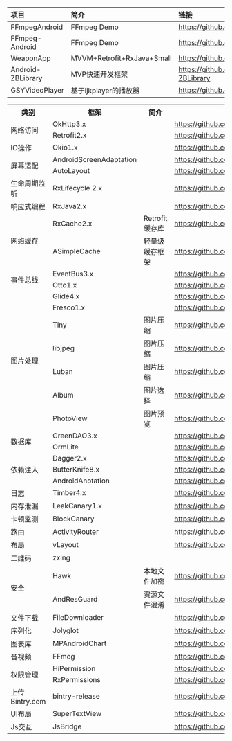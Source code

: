  

| 项目      |     简介 |   链接 |
| :-------- | :--------| :------ |
| FFmpegAndroid | FFmpeg Demo |  https://github.com/xufuji456/FFmpegAndroid|
| FFmpeg-Android | FFmpeg Demo | https://github.com/bravobit/FFmpeg-Android |
| WeaponApp |MVVM+Retrofit+RxJava+Small|https://github.com/G-Joker/WeaponApp|
| Android-ZBLibrary | MVP快速开发框架 | https://github.com/TommyLemon/Android-ZBLibrary|
| GSYVideoPlayer | 基于ijkplayer的播放器 | https://github.com/CarGuo/GSYVideoPlayer |

<table>
	<tr>
			<th>类别</th>
			<th>框架</th>
			<th>简介</th>
			<th>链接</th>
	</tr>
	<tr>
		<td rowspan="3" >网络访问</td>
	</tr>
	<tr>
		<td>OkHttp3.x</td>
		<td></td>
		<td><a href="https://github.com/square/okhttp">https://github.com/square/okhttp</a></td>
	</tr>
	<tr>
		<td>Retrofit2.x</td>
		<td></td>
		<td><a href="https://github.com/square/retrofit">https://github.com/square/retrofit</a></td>
	</tr>
	
<tr>
		<td rowspan="2" >IO操作</td>
	</tr>
	<tr>
		<td>Okio1.x</td>
		<td></td>
		<td><a href="https://github.com/square/okio">https://github.com/square/okio</a></td>
	</tr>
	<tr>
		<td rowspan="3" >屏幕适配</td>
	</tr>
	<tr>
		<td>AndroidScreenAdaptation</td>
		<td></td>
		<td><a href="https://github.com/yatoooon/AndroidScreenAdaptation">https://github.com/yatoooon/AndroidScreenAdaptation</a></td>
	</tr>
	<tr>
		<td>AutoLayout</td>
		<td></td>
		<td><a href="https://github.com/hongyangAndroid/AndroidAutoLayout">https://github.com/hongyangAndroid/AndroidAutoLayout</a></td>
</tr>
	<tr>
		<td rowspan="2" >生命周期监听</td>
	</tr>
	<tr>
		<td>RxLifecycle 2.x</td>
		<td></td>
		<td><a href="https://github.com/trello/RxLifecycle">https://github.com/trello/RxLifecycle</a></td>
</tr>
</tr>
	<tr>
		<td rowspan="2" >响应式编程</td>
	</tr>
	<tr>
		<td>RxJava2.x</td>
		<td></td>
		<td><a href="https://github.com/ReactiveX/RxJava">https://github.com/ReactiveX/RxJava</a></td>
</tr>
</tr>
	
<tr>
		<td rowspan="3" >网络缓存</td>
</tr>
<tr>
		<td>RxCache2.x</td>
		<td>Retrofit缓存库</td>
		<td><a href="https://github.com/VictorAlbertos/RxCache">https://github.com/VictorAlbertos/RxCache</a></td>
</tr>
<tr>
		<td>ASimpleCache</td>
		<td>轻量级缓存框架</td>
		<td><a href="https://github.com/yangfuhai/ASimpleCache">https://github.com/yangfuhai/ASimpleCache</a></td>
</tr>

<tr>
		<td rowspan="3" >事件总线</td>
</tr>
<tr>
		<td>EventBus3.x</td>
		<td></td>
		<td><a href="https://github.com/greenrobot/EventBus">https://github.com/greenrobot/EventBus</a></td>
</tr>
<tr>
		<td>Otto1.x</td>
		<td></td>
		<td><a href="https://github.com/square/otto">https://github.com/square/otto</a></td>
</tr>

<tr>
		<td rowspan="8" >图片处理</td>
</tr>
<tr>
		<td>Glide4.x</td>
		<td></td>
		<td><a href="https://github.com/bumptech/glide">https://github.com/bumptech/glide</a></td>
</tr>
<tr>
		<td>Fresco1.x</td>
		<td></td>
		<td><a href="https://github.com/facebook/fresco">https://github.com/facebook/fresco</a></td>
</tr>
<tr>
		<td>Tiny</td>
		<td>图片压缩</td>
		<td><a href="https://github.com/Sunzxyong/Tiny">https://github.com/Sunzxyong/Tiny</a></td>
</tr>
<tr>
		<td>libjpeg</td>
		<td>图片压缩</td>
		<td><a href="https://github.com/libjpeg-turbo/libjpeg-turbo">https://github.com/libjpeg-turbo/libjpeg-turbo</a></td>
</tr>
<tr>
		<td>Luban</td>
		<td>图片压缩</td>
		<td><a href="https://github.com/Curzibn/Luban">https://github.com/Curzibn/Luban</a></td>
</tr>
<tr>
		<td>Album</td>
		<td>图片选择</td>
		<td><a href="https://github.com/yanzhenjie/Album">https://github.com/yanzhenjie/Album</a></td>
</tr>
<tr>
		<td>PhotoView</td>
		<td>图片预览</td>
		<td><a href="https://github.com/chrisbanes/PhotoView">https://github.com/chrisbanes/PhotoView</a></td>
</tr>

<tr>
		<td rowspan="3" >数据库</td>
</tr>
<tr>
		<td>GreenDAO3.x</td>
		<td></td>
		<td><a href="https://github.com/greenrobot/greenDAO">https://github.com/greenrobot/greenDAO</a></td>
</tr>
<tr>
		<td>OrmLite</td>
		<td></td>
		<td><a href="https://github.com/j256/ormlite-android">https://github.com/j256/ormlite-android</a></td>
</tr>

<tr>
		<td rowspan="4" >依赖注入</td>
</tr>
<tr>
		<td>Dagger2.x</td>
		<td></td>
		<td><a href="https://github.com/google/dagger">https://github.com/google/dagger</a></td>
</tr>
<tr>
		<td>ButterKnife8.x</td>
		<td></td>
		<td><a href="https://github.com/JakeWharton/butterknife">https://github.com/JakeWharton/butterknife</a></td>
</tr>
<tr>
		<td>AndroidAnotation</td>
		<td></td>
		<td><a href="https://github.com/androidannotations/androidannotations">https://github.com/androidannotations/androidannotations</a></td>
</tr>

<tr>
		<td rowspan="2" >日志</td>
</tr>
<tr>
		<td>Timber4.x</td>
		<td></td>
		<td><a href="https://github.com/JakeWharton/timber">https://github.com/JakeWharton/timber</a></td>
</tr>

<tr>
		<td rowspan="2" >内存泄漏</td>
</tr>
<tr>
		<td>LeakCanary1.x</td>
		<td></td>
		<td><a href="https://github.com/square/leakcanary">https://github.com/square/leakcanary</a></td>
</tr>

<tr>
		<td rowspan="2" >卡顿监测</td>
</tr>
<tr>
		<td>BlockCanary</td>
		<td></td>
		<td><a href="https://github.com/markzhai/AndroidPerformanceMonitor">https://github.com/markzhai/AndroidPerformanceMonitor</a></td>
</tr>

<tr>
		<td rowspan="2" >路由</td>
</tr>
<tr>
		<td>ActivityRouter</td>
		<td></td>
		<td><a href="https://github.com/mzule/ActivityRouter">https://github.com/mzule/ActivityRouter</a></td>
</tr>

<tr>
		<td rowspan="2" >布局</td>
</tr>
<tr>
		<td>vLayout</td>
		<td></td>
		<td><a href="https://github.com/alibaba/vlayout">https://github.com/alibaba/vlayout</a></td>
</tr>

<tr>
		<td rowspan="2" >二维码</td>
</tr>
<tr>
		<td>zxing</td>
		<td></td>
		<td><a href=""></a></td>
</tr>

<tr>
		<td rowspan="3" >安全</td>
</tr>
<tr>
		<td>Hawk</td>
		<td>本地文件加密</td>
		<td><a href="https://github.com/orhanobut/hawk">https://github.com/orhanobut/hawk</a></td>
</tr>
<tr>
		<td>AndResGuard</td>
		<td>资源文件混淆</td>
		<td><a href="https://github.com/shwenzhang/AndResGuard">https://github.com/shwenzhang/AndResGuard</a></td>
</tr>

<tr>
		<td rowspan="2" >文件下载</td>
</tr>
<tr>
		<td>FileDownloader</td>
		<td></td>
		<td><a href="https://github.com/lingochamp/FileDownloader">https://github.com/lingochamp/FileDownloader</a></td>
</tr>

<tr>
		<td rowspan="2" >序列化</td>
</tr>
<tr>
		<td>Jolyglot</td>
		<td></td>
		<td><a href="https://github.com/VictorAlbertos/Jolyglot">https://github.com/VictorAlbertos/Jolyglot</a></td>
</tr>

<tr>
		<td rowspan="2" >图表库</td>
</tr>
<tr>
		<td>MPAndroidChart</td>
		<td></td>
		<td><a href="https://github.com/PhilJay/MPAndroidChart">https://github.com/PhilJay/MPAndroidChart</a></td>
</tr>

<tr>
		<td rowspan="2" >音视频</td>
</tr>
<tr>
		<td>FFmeg</td>
		<td></td>
		<td><a href="https://github.com/FFmpeg/FFmpeg">https://github.com/FFmpeg/FFmpeg</a></td>
</tr>

<tr>
		<td rowspan="3" >权限管理</td>
</tr>
<tr>
		<td>HiPermission</td>
		<td></td>
		<td><a href="https://github.com/yewei02538/HiPermission">https://github.com/yewei02538/HiPermission</a></td>
</tr>
<tr>
		<td>RxPermissions</td>
		<td></td>
		<td><a href="https://github.com/tbruyelle/RxPermissions">https://github.com/tbruyelle/RxPermissions</a></td>
</tr>

<tr>
		<td rowspan="2" >上传Bintry.com</td>
</tr>
<tr>
		<td>bintry-release</td>
		<td></td>
		<td><a href="https://github.com/novoda/bintray-release">https://github.com/novoda/bintray-release</a></td>
</tr>


<tr>
		<td rowspan="2" >UI布局</td>
</tr>
<tr>
		<td>SuperTextView</td>
		<td></td>
		<td><a href="https://github.com/lygttpod/SuperTextView">https://github.com/lygttpod/SuperTextView</a></td>
</tr>

<tr>
		<td rowspan="2" >Js交互</td>
</tr>
<tr>
		<td>JsBridge</td>
		<td></td>
		<td><a href="https://github.com/lzyzsd/JsBridge">https://github.com/lzyzsd/JsBridge</a></td>
</tr>
</table>
